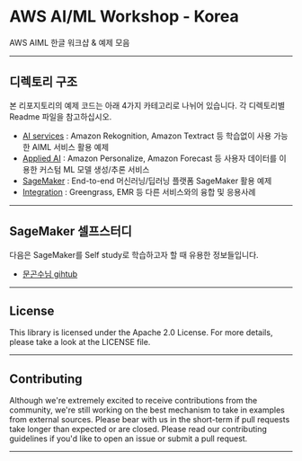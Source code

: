 # AWS AI/ML Workshop - Korea

AWS AIML 한글 워크샵 & 예제 모음 

---

## 디렉토리 구조

본 리포지토리의 예제 코드는 아래 4가지 카테고리로 나뉘어 있습니다. 각 디렉토리별 Readme 파일을 참고하십시오.

- [AI services](aiservices/Readme.md) : Amazon Rekognition, Amazon Textract 등 학습없이 사용 가능한 AIML 서비스 활용 예제
- [Applied AI](appliedai/Readme.md) : Amazon Personalize, Amazon Forecast 등 사용자 데이터를 이용한 커스텀 ML 모델 생성/추론 서비스
- [SageMaker](sagemaker/Readme.md) : End-to-end 머신러닝/딥러닝 플랫폼 SageMaker 활용 예제
- [Integration](integration/Readme.md) : Greengrass, EMR 등 다른 서비스와의 융합 및 응용사례

---

## SageMaker 셀프스터디

다음은 SageMaker를 Self study로 학습하고자 할 때 유용한 정보들입니다.

- [문곤수님 gihtub](https://github.com/gonsoomoon-ml/Self-Study-On-SageMaker/blob/main/README.md)

---

## License
This library is licensed under the Apache 2.0 License. For more details, please take a look at the LICENSE file.

---

## Contributing
Although we're extremely excited to receive contributions from the community, we're still working on the best mechanism to take in examples from external sources. Please bear with us in the short-term if pull requests take longer than expected or are closed. Please read our contributing guidelines if you'd like to open an issue or submit a pull request.

---